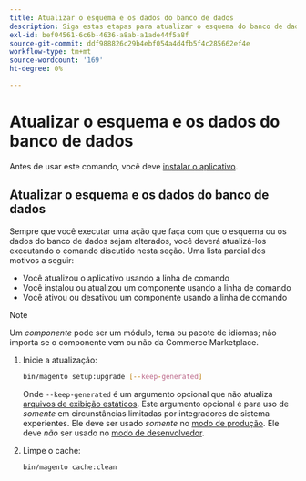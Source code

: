 ```yaml
---
title: Atualizar o esquema e os dados do banco de dados
description: Siga estas etapas para atualizar o esquema do banco de dados do Adobe Commerce.
exl-id: bef04561-6c6b-4636-a8ab-a1ade44f5a8f
source-git-commit: ddf988826c29b4ebf054a4d4fb5f4c285662ef4e
workflow-type: tm+mt
source-wordcount: '169'
ht-degree: 0%

---
```


# Atualizar o esquema e os dados do banco de dados

Antes de usar este comando, você deve [instalar o aplicativo](../advanced.md).

## Atualizar o esquema e os dados do banco de dados

Sempre que você executar uma ação que faça com que o esquema ou os dados do banco de dados sejam alterados, você deverá atualizá-los executando o comando discutido nesta seção. Uma lista parcial dos motivos a seguir:

* Você atualizou o aplicativo usando a linha de comando
* Você instalou ou atualizou um componente usando a linha de comando
* Você ativou ou desativou um componente usando a linha de comando

>[!NOTE]
>
>Um *componente* pode ser um módulo, tema ou pacote de idiomas; não importa se o componente vem ou não da Commerce Marketplace.

1. Inicie a atualização:

   ```bash
   bin/magento setup:upgrade [--keep-generated]
   ```

   Onde `--keep-generated` é um argumento opcional que não atualiza [arquivos de exibição estáticos](../../configuration/cli/static-view-file-deployment.md). Este argumento opcional é para uso de *somente* em circunstâncias limitadas por integradores de sistema experientes. Ele deve ser usado *somente* no [modo de produção](../../configuration/bootstrap/application-modes.md#production-mode). Ele deve *não* ser usado no [modo de desenvolvedor](../../configuration/bootstrap/application-modes.md#developer-mode).

1. Limpe o cache:

   ```bash
   bin/magento cache:clean
   ```
